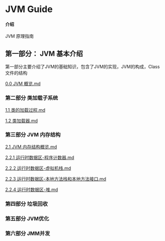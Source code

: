 # JVM Guide

#### 介绍
JVM 原理指南



## 第一部分： JVM 基本介绍

第一部分主要介绍了JVM的基础知识，包含了JVM的实现，JVM的构成，Class 文件的结构

 [0.0 JVM 概览.md](doc/0.0JVM概览.md)

### 第二部分 类加载子系统

 [1.1 类的加载过程.md](doc/1.1类的加载过程.md)

 [1.2 类加载器.md](doc/1.2类加载器.md)

### 第三部分 JVM 内存结构

 [2.1 JVM 内存结构概览.md](doc/2.1JVM内存结构概览.md)

 [2.2.1 运行时数据区-程序计数器.md](doc/2.2.1运行时数据区-程序计数器.md)

 [2.2.2 运行时数据区-虚拟机栈.md](doc/2.2.2运行时数据区-虚拟机栈.md)

 [2.2.3 运行时数据区-本地方法栈和本地方法接口.md](doc/2.2.3运行时数据区-本地方法栈和本地方法接口.md) 

 [2.2.4 运行时数据区-堆.md](doc/2.2.4运行时数据区-堆.md) 

### 第四部分 垃圾回收

### 第五部分 JVM优化

### 第六部分 JMM并发
